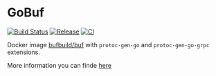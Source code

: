 # GoBuf

[![Build Status][badge.docker]][link.docker]
[![Release](https://img.shields.io/github/v/release/jetexe/gobuf-docker?include_prereleases)][badges.release]
[![CI](https://github.com/jetexe/gobuf-docker/workflows/release/badge.svg)][badges.ci]

Docker image [bufbuild/buf][link.buf] with `protoc-gen-go` and `protoc-gen-go-grpc` extensions.

More information you can finde [here][link.buf]

[badge.docker]:https://img.shields.io/docker/pulls/jetexe/gobuf.svg

[badges.ci]: https://github.com/jetexe/gobuf-docker/actions?workflow=release

[badges.release]: https://github.com/jetexe/gobuf-docker/releases

[link.docker]:https://hub.docker.com/r/jetexe/gobuf%

[link.buf]:https://github.com/bufbuild/buf
